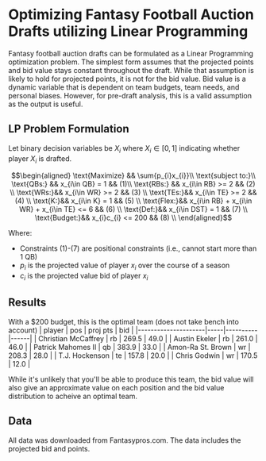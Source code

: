 # Optimizing Fantasy Football Auction Drafts utilizing Linear Programming

Fantasy football auction drafts can be formulated as a Linear Programming optimization problem. The simplest form assumes that the projected points and bid value stays constant throughout the draft. While that assumption is likely to hold for projected points, it is not for the bid value. Bid value is a dynamic variable that is dependent on team budgets, team needs, and personal biases. However, for pre-draft analysis, this is a valid assumption as the output is useful.

## LP Problem Formulation

Let binary decision variables  be $X_{i}$ where $X_{i} \in {[0, 1]}$ 
indicating whether player $X_{i}$ is drafted.

$$\begin{aligned}
 \text{Maximize} && \sum{p_{i}x_{i}}\\
 \text{subject to:}\\
 \text{QBs:} && x_{i\in QB} = 1 && (1)\\
 \text{RBs:} && x_{i\in RB} >= 2 && (2) \\
 \text{WRs:}&& x_{i\in WR} >= 2 && (3)  \\
 \text{TEs:}&& x_{i\in TE} >= 2 && (4) \\
 \text{K:}&& x_{i\in K} = 1 && (5) \\
 \text{Flex:}&& x_{i\in RB} + x_{i\in WR} + x_{i\in TE} <= 6 && (6) \\
 \text{Def:}&& x_{i\in DST} = 1 && (7) \\
 \text{Budget:}&& x_{i}c_{i} <= 200 && (8) \\
\end{aligned}$$

Where:
- Constraints (1)-(7) are positional constraints (i.e., cannot start more than 1 QB)
- $p_{i}$ is the projected value of player $x_{i}$ over the course of a season
- $c_{i}$ is the projected value bid of player $x_{i}$

## Results
With a $200 budget, this is the optimal team (does not take bench into account)
| player              | pos | proj pts | bid  |
|---------------------|-----|----------|------|
| Christian McCaffrey | rb  | 269.5    | 49.0 |
| Austin Ekeler       | rb  | 261.0    | 46.0 |
| Patrick Mahomes II  | qb  | 383.9    | 33.0 |
| Amon-Ra St. Brown   | wr  | 208.3    | 28.0 |
| T.J. Hockenson      | te  | 157.8    | 20.0 |
| Chris Godwin        | wr  | 170.5    | 12.0 |

While it's unlikely that you'll be able to produce this team, the bid value will also give an approximate value on each position and the bid value distribution to acheive an optimal team.

## Data
All data was downloaded from Fantasypros.com. The data includes the projected bid and points.
